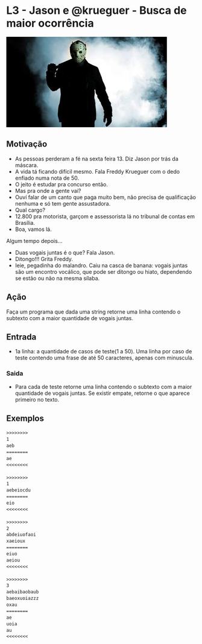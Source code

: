 # L3 - Jason e @krueguer - Busca de maior ocorrência

![_](cover.jpg)

## Motivação

* As pessoas perderam a fé na sexta feira 13. Diz Jason por trás da máscara.
* A vida tá ficando difícil mesmo. Fala Freddy Krueguer com o dedo enfiado numa nota de 50.
* O jeito é estudar pra concurso então.
* Mas pra onde a gente vai?
* Ouví falar de um canto que paga muito bem, não precisa de qualificação nenhuma e só tem gente assustadora.
* Qual cargo?
* 12.800 pra motorista, garçom e assessorista lá no tribunal de contas em Brasília.
* Boa, vamos lá.

Algum tempo depois...

* Duas vogais juntas é o que? Fala Jason.
* Ditongo!!! Grita Freddy.
* Ieie, pegadinha do malandro. Caiu na casca de banana: vogais juntas são um encontro vocálico, que pode ser ditongo ou hiato, dependendo se estão ou não na mesma sílaba.

## Ação

Faça um programa que dada uma string retorne uma linha contendo o subtexto com a maior quantidade de vogais juntas.

## Entrada

* 1a linha: a quantidade de casos de teste(1 a 50). Uma linha por caso de teste contendo uma frase de até 50 caracteres, apenas com minuscula.

### Saida

* Para cada de teste retorne uma linha contendo o subtexto com a maior quantidade de vogais juntas. Se existir empate, retorne o que aparece primeiro no texto.

## Exemplos

``` txt
>>>>>>>>
1
aeb
========
ae
<<<<<<<<

>>>>>>>>
1
aebeiocdu
========
eio
<<<<<<<<

>>>>>>>>
2
abdeiuofaoi
xaeioux
========
eiuo
aeiou
<<<<<<<<

>>>>>>>>
3
aebaibaobaub
baeoxuoiazzz
oxau
========
ae
uoia
au
<<<<<<<<
```
